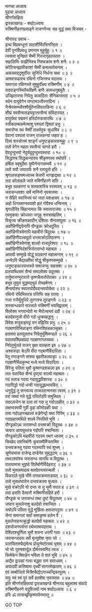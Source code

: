 मागचा अध्याय  
पुढचा अध्याय  
श्रीगर्गसंहिता  
द्वारकाखण्डः - षष्ठोऽध्यायः  
रुक्मिणीहरणप्रसङ्गे राजगणेभ्यः सह युद्धं तथा विजयम् -  
  
श्रीनारद उवाच -  
इत्थं विप्रबन्धूनां सदाशीर्भिरभिनन्दिता ।  
देवीं पुनर्विप्रवधूः प्रणनाम मुहुर्मुहुः ॥ १ ॥  
त्यक्त्वा मुनिव्रतं भैष्मी गिरजागृहतस्ततः ।  
सहालिभिः सखीभिश्च निश्चक्राम शनैः शनैः ॥ २ ॥  
कोटिचन्द्रप्रतीकाशां भैष्मीं कमललोचनाम् ।  
अकस्माद्ददृशुर्वीराः सुनिधिं निर्धना यथा ॥ ३ ॥  
आश्वारूढाश्च रथिनो गजिनश्च पदातयः ।  
समागता रक्षिणस्ते मुमुहुर्वीक्ष्य रुक्मिणीम् ॥ ४ ॥  
तदपाङ्गस्मितैस्तीक्ष्णैः बाणैः कामधनुश्च्युतैः ।  
उज्झितास्त्रा निपेतुः कावर्दिताः सैनिकास्तदा ॥ ५ ॥  
रथेन वायुवेगेन घण्टामञ्जीरनादिना ।  
नैःश्रेयसम्भवैरश्वैर्युतेनातिपताकिना ॥ ६ ॥  
शीघ्रं स्वसैन्यसङ्घट्टात्तत्सैन्यं संविदारयत् ।  
वायुर्यथा पद्मवनं हरिर्दारुकसारथिः ॥ ७ ॥  
स्त्रीकदम्बकमेत्याशु पश्यतां द्विषतां प्रभुः ।  
समारोप्य रथं भैष्मीं तार्क्ष्यपुत्रः सुधामिव ॥ ८ ॥  
देवानां पश्यतां राजन् राजकन्यां जहार ह ।  
दिव्यं शस्त्रोत्तमं शार्ङ्गं धनुष्टङ्कारयन्मुहुः ॥ ९ ॥  
ततो वेगेन महता स्वसैन्यं चागते हरौ ।  
देवदुन्दुभयो नेदुर्यदुदुन्दुभयस्तदा ॥ १० ॥  
सिद्धाश्च सिद्धकन्याश्च श्रीकृष्णस्य रथोपरि ।  
हर्षिता ववृषुर्देवाः पुष्पैर्नन्दनसम्भवै ॥ ११ ॥  
ततो ययौ जयारावैः शनै रामयुतो हरिः ।  
श्रृगालसङ्घमध्याच्च केसरी भागहृद्यथा ॥ १२ ॥  
तदा कोलाहले जाते रुमिणीहरणे सति ।  
बभूव रक्षकाणां च शस्त्राशस्त्रि परस्परम् ॥ १३ ॥  
जरासन्धवशाः सर्वे मानिनो नृपसत्तमाः ।  
न सेहिरे स्वाभिभवं परं जातं यशःक्षयम् ॥ १४ ॥  
अहो धिगस्मान्स्वयशो हृतं गोपैश्च धन्विनाम् ।  
श्रृगालैरिव सिंहानामतः किं स्यात्पराजयः ॥ १५ ॥  
एवमुक्त्वाः क्रोधपरा जगृहुः शस्त्रसंहतिम् ।  
विसृज्य क्रीडनाक्षादीन् दंशिताः सैन्यसंयुताः ॥ १६ ॥  
अक्षौहिणीद्वयेनापि पौण्ड्रकः क्रोधपूरितः ।  
अक्षौहिणीत्रयेणापि महावीरो विदूरथः ॥ १७ ॥  
अक्षौहिणीपञ्चयुतो दन्तवक्रोऽतिदारुणः ।  
अक्षौहिणीत्रयेणाशु शाल्वो राजपुरेश्वरः ॥ १८ ॥  
अक्षौहिणीभिर्दशभिर्जरासन्धो महाबलः ।  
आययौ सम्मुखे योद्धुं यादवानां महात्मनाम् ॥ १९ ॥  
अन्येऽपि चैद्यपक्षीया योद्धुं श्रीकृष्णसम्मुखे ।  
धनुष्टङ्कारयन्तस्ते समाजग्मुः सहस्रशः ॥ २० ॥  
प्रलयाब्धिसमं सैन्यं समालोक्य यदूत्तमाः ।  
तर्त्तुमाजग्मुरारात्ते कृष्णकैवर्त्तपोतकाः ॥ २१ ॥  
बभूव तुमुलं युद्धमद्‌भुतं रोमहर्षणम् ।  
सैन्ययोश्च स्वपरयोर्देवदानवयोर्यथा ॥ २२ ॥  
रथिनो रथिभिस्तत्र पत्तिभिः सह पत्तयः ।  
गजा गजैर्युयुधिरे तुरगाश्च तुरङ्गभैः ॥ २३ ॥  
शस्त्रान्धकारे सञ्जाते रुक्मिणीं भयविह्वलाम् ।  
विलोक्य भगवान्देवो मा भैष्टेत्यभयं ददौ ॥ २४ ॥  
बलदेवानुजो वीरो गदो धुन्वमहद्धनुः ।  
विवेश शत्रुसङ्घट्टं वनं वह्निरिव प्रभुः ॥ २५ ॥  
गदबाणविभिन्नाङ्गा रथिनश्छिन्नकञ्चुकाः ।  
हताश्वा हतसूताश्च निपेतुर्भूमिमण्डले ॥ २६ ॥  
पदातयश्छिन्नपदा गदबाणागतव्यथाः ।  
निपेतुर्भूतले राजन् वृक्षा वातहता इव ॥ २७ ॥  
अश्वारुढाः केऽपि वीरा गदबाणैर्विदारिताः ।  
पेतू रणाङ्गणे साश्वा बृहतीफलवन्नृप ॥ २८ ॥  
गदबाणैर्भिन्नकुम्भा मध्ये मध्ये विदारिताः ।  
विरेजुः पतिता भूमौ कूष्माण्डशकला इव ॥ २९ ॥  
ततः पलायितं सैन्यं दृष्ट्वा शाल्वो महाबलः ।  
गदं तताड गदया गदायुद्धविशारदः ॥ ३० ॥  
गदाविद्धो गदो धन्वी गदायुद्धप्रभाववित् ।  
धनुर्युद्धं तु सन्त्यज्य तत्कालान्मनसा त्वरम् ॥ ३१ ॥  
परां व्यथां गते युद्धे पतितोऽपि समुत्थितः ।  
तदाऽग्रजेन या दत्ता तां गदा तु गदोऽग्रहीत् ॥ ३२ ॥  
लक्षभारमयी गुर्वी दृढा कौमोदकी यथा ।  
तया गदोऽहनच्छाल्वं वज्रेणेन्द्रो यथा गिरिम् ॥ ३३ ॥  
गदाप्रहारमथिते शाल्वे निपतिते भुवि ।  
पौण्ड्रकोऽथ जरासन्धो दन्तवक्रो विदूरथः ॥ ३४ ॥  
चत्वार आययुस्तत्र गदोपरि रुषान्विताः ।  
पौण्ड्रकोऽपि महावीरो गदस्य रथगं ध्वजम् ॥ ३५ ॥  
चिच्छेद दशभिर्बाणैः कुवाक्यैर्मित्रतामिव ।  
दन्तवक्रस्तु गदया गदस्यापि रथं शुभम् ।  
चूर्णयामास राजेन्द्र दण्डेनेव सुमृद्धटम् ॥ ३६ ॥  
तथाऽश्वांश्च जरासन्धः सारथि च विदूरथः ।  
पातयामास भूपृष्ठे शितैर्बाणैर्विदेहराट् ॥ ३७ ॥  
ततो मुसलमादाय बलदेवस्त्वरन्बली ।  
विकराले मुखे भीमे दन्तवक्रमताडयत् ॥ ३८ ॥  
ततो मुसलघातेन दन्तवक्रस्य युध्यतः ।  
मुखे वक्रोऽपि यो दन्तः स तु भूमौ पपात ह ॥ ३९ ॥  
तदा हसति दैत्यारौ रुक्मिणीसहिते हरौ ।  
पौण्ड्रकं च जरासन्धं तथा दुष्टं विदूरथम् ॥ ४० ॥  
जघान मुसलेनाशु बलदेवो रुषान्वितः ।  
त्रयोऽपि पतिता युद्धे मूर्छिताः क्षतजाप्लुताः ॥ ४१ ॥  
सेनां समागतां सर्वां समाकृष्य हलेन वै ।  
मुसलेनाहनत्क्रुद्धो बलदेवो महाबलः ॥ ४२ ॥  
दशयोजनपर्यन्तं रथेभाश्वपदातयः ।  
पेशिताश्चूर्णिता भूमौ शयना धरणीं गताः ॥ ४३ ॥  
जरासन्धादयः सर्वे मृत्युशेषा नृपाः परे ।  
पलायिताश्चैद्यमेत्य प्रोचुर्नष्टोत्सवं भृशम् ॥ ४४ ॥  
भो भोः पुरुषशार्दूल दौर्मनस्यमिदं त्यज ।  
किमेकेन विवाहेन भविता ते शतं भुवि ॥ ४५ ॥  
अद्यैव द्वारकां गत्वा बद्ध्वा रामं समाधवम् ।  
अयादवीं करिष्यामः पृथ्वीं सागरमेखलाम् ॥ ४६ ॥  
एवं सम्बोधितो मित्रैश्चैद्योऽगाच्चन्द्रिकापुरम् ।  
ययुः स्वं स्वं पुरं सर्वे हतशेषा नृपास्ततः ॥ ४७ ॥  
इति श्रीगर्गसंहितायां द्वारकाखण्डे श्रीनारद बहुलाश्व संवादे  
रुक्मिणीहरणे यदुविजयो नाम षष्ठोऽध्यायः ॥ ६ ॥  
हरिः ॐ तत्सच्छ्रीकृष्णार्पणमस्तु ॥  
  
GO TOP
